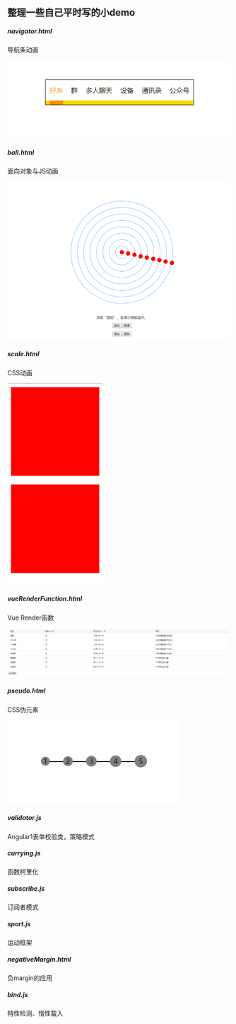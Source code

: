 ## 整理一些自己平时写的小demo

##### navigator.html
导航条动画

![ball.html](image/navigator.gif)

##### ball.html
面向对象与JS动画

![ball.html](image/Animation.gif)

##### scale.html
CSS动画

![scale.html](image/scale.gif)

##### vueRenderFunction.html
Vue Render函数

![scale.html](image/render.png)

##### pseudo.html
CSS伪元素

![scale.html](image/pseudo.png)

##### validator.js
Angular1表单校验类，策略模式

##### currying.js
函数柯里化

##### subscribe.js
订阅者模式

##### sport.js
运动框架

##### negativeMargin.html
负margin的应用

##### bind.js
特性检测、惰性载入
